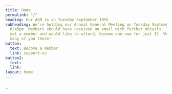 ```yaml
---
title: Home
permalink: "/"
heading: Our AGM is on Tuesday September 19th
subheading: We’re holding our Annual General Meeting on Tuesday September 19th at
  6:45pm. Members should have received an email with further details. If you’re not
  yet a member and would like to attend, become one now for just £1. We hope to see
  many of you there!
button:
  text: Become a member
  link: support-us
button2:
  text: 
  link: 
layout: home
---
```


..
